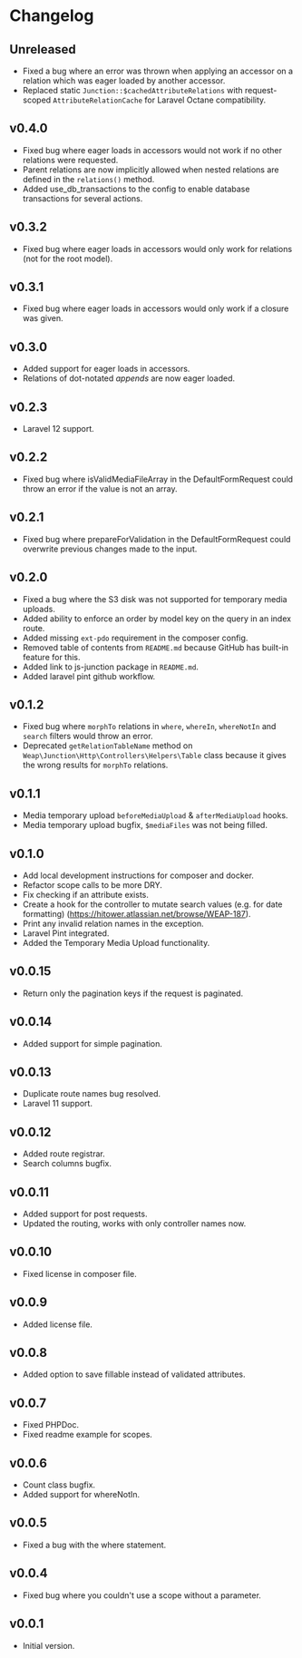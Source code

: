 # Changelog

## Unreleased
- Fixed a bug where an error was thrown when applying an accessor on a relation which was eager loaded by another accessor.
- Replaced static `Junction::$cachedAttributeRelations` with request-scoped `AttributeRelationCache` for Laravel Octane compatibility.

## v0.4.0
- Fixed bug where eager loads in accessors would not work if no other relations were requested.
- Parent relations are now implicitly allowed when nested relations are defined in the `relations()` method.
- Added use_db_transactions to the config to enable database transactions for several actions.

## v0.3.2
- Fixed bug where eager loads in accessors would only work for relations (not for the root model).

## v0.3.1
- Fixed bug where eager loads in accessors would only work if a closure was given.

## v0.3.0
- Added support for eager loads in accessors.
- Relations of dot-notated *appends* are now eager loaded.

## v0.2.3
- Laravel 12 support.

## v0.2.2
- Fixed bug where isValidMediaFileArray in the DefaultFormRequest could throw an error if the value is not an array.

## v0.2.1
- Fixed bug where prepareForValidation in the DefaultFormRequest could overwrite previous changes made to the input.

## v0.2.0
- Fixed a bug where the S3 disk was not supported for temporary media uploads.
- Added ability to enforce an order by model key on the query in an index route.
- Added missing `ext-pdo` requirement in the composer config.
- Removed table of contents from `README.md` because GitHub has built-in feature for this.
- Added link to js-junction package in `README.md`.
- Added laravel pint github workflow.

## v0.1.2
- Fixed bug where `morphTo` relations in `where`, `whereIn`, `whereNotIn` and `search` filters would throw an error.
- Deprecated `getRelationTableName` method on `Weap\Junction\Http\Controllers\Helpers\Table` class because it gives the wrong results for `morphTo` relations.

## v0.1.1
- Media temporary upload `beforeMediaUpload` & `afterMediaUpload` hooks.
- Media temporary upload bugfix, `$mediaFiles` was not being filled.

## v0.1.0
- Add local development instructions for composer and docker.
- Refactor scope calls to be more DRY.
- Fix checking if an attribute exists.
- Create a hook for the controller to mutate search values (e.g. for date formatting) (https://hitower.atlassian.net/browse/WEAP-187).
- Print any invalid relation names in the exception.
- Laravel Pint integrated.
- Added the Temporary Media Upload functionality.

## v0.0.15
- Return only the pagination keys if the request is paginated.

## v0.0.14
- Added support for simple pagination.

## v0.0.13
- Duplicate route names bug resolved.
- Laravel 11 support.

## v0.0.12
- Added route registrar.
- Search columns bugfix.

## v0.0.11
- Added support for post requests.
- Updated the routing, works with only controller names now.

## v0.0.10
- Fixed license in composer file.

## v0.0.9
- Added license file.

## v0.0.8
- Added option to save fillable instead of validated attributes.

## v0.0.7
- Fixed PHPDoc.
- Fixed readme example for scopes.

## v0.0.6
- Count class bugfix.
- Added support for whereNotIn.

## v0.0.5
- Fixed a bug with the where statement.

## v0.0.4
- Fixed bug where you couldn't use a scope without a parameter.

## v0.0.1
- Initial version.
